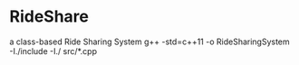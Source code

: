 # RideShare
a class-based Ride Sharing System 
g++ -std=c++11 -o RideSharingSystem -I./include -I./ src/*.cpp
